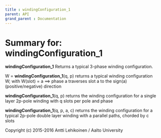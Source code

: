 ```yaml
---
title : windingConfiguration_1
parent: API
grand_parent : Documentation
---
```

# Summary for: **windingConfiguration_1**

**windingConfiguration_1** Returns a typical 3-phase winding configuration.

W = **windingConfiguration_1**(q, p) returns a typical winding configuration W; with
W(slot) = a ==> phase a traverses slot a to the  sign(a) (positive/negative)
direction

**windingConfiguration_1**(q, p) returns the winding configuration for a
single layer 2p-pole winding with q slots per pole and phase

**windingConfiguration_1**(q, p, a, c) returns the winding configuration for a
typical 2p-pole double layer winding with a parallel paths, chorded by c slots

Copyright (c) 2015-2016 Antti Lehikoinen / Aalto University

